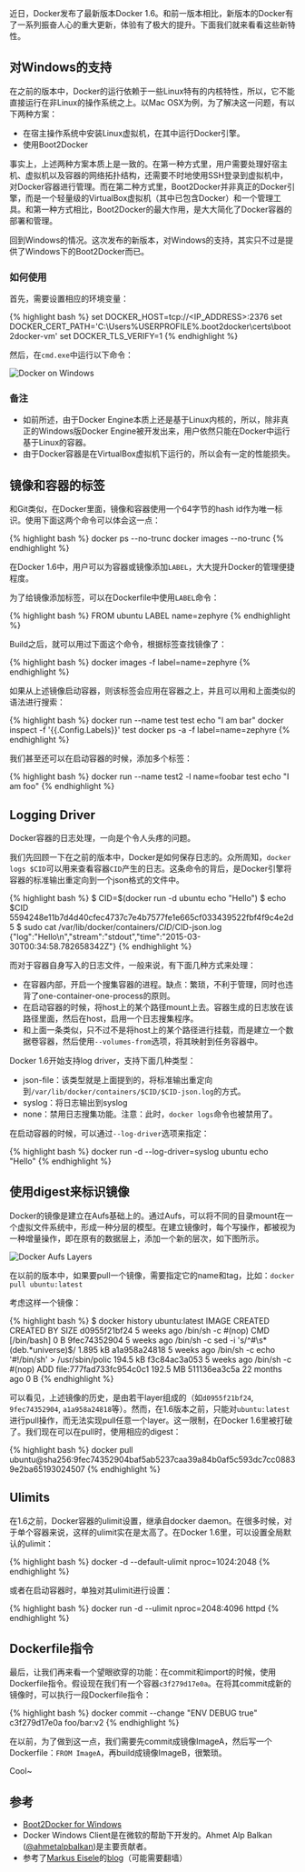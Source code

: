 近日，Docker发布了最新版本Docker 1.6。和前一版本相比，新版本的Docker有了一系列振奋人心的重大更新，体验有了极大的提升。下面我们就来看看这些新特性。

## 对Windows的支持

在之前的版本中，Docker的运行依赖于一些Linux特有的内核特性，所以，它不能直接运行在非Linux的操作系统之上。以Mac OSX为例，为了解决这一问题，有以下两种方案：

* 在宿主操作系统中安装Linux虚拟机，在其中运行Docker引擎。
* 使用Boot2Docker

事实上，上述两种方案本质上是一致的。在第一种方式里，用户需要处理好宿主机、虚拟机以及容器的网络拓扑结构，还需要不时地使用SSH登录到虚拟机中，对Docker容器进行管理。而在第二种方式里，Boot2Docker并非真正的Docker引擎，而是一个轻量级的VirtualBox虚拟机（其中已包含Docker）和一个管理工具。和第一种方式相比，Boot2Docker的最大作用，是大大简化了Docker容器的部署和管理。

回到Windows的情况。这次发布的新版本，对Windows的支持，其实只不过是提供了Windows下的Boot2Docker而已。

### 如何使用

首先，需要设置相应的环境变量：

{% highlight bash %}
set DOCKER_HOST=tcp://<IP_ADDRESS>:2376
set DOCKER_CERT_PATH='C:\Users\%USERPROFILE%\.boot2docker\certs\boot2docker-vm'
set DOCKER_TLS_VERIFY=1
{% endhighlight %}

然后，在`cmd.exe`中运行以下命令：

![Docker on Windows](https://mmbiz.qlogo.cn/mmbiz/CI1icWSMxPAQ2gMHkwUicZVCuZLdibYQSmic64ia8p876XF5gyaBE0WGLWny2x9m5BTsLdze3HEribFc823RBCgnzxTw/0?wx_fmt=png)

### 备注

* 如前所述，由于Docker Engine本质上还是基于Linux内核的，所以，除非真正的Windows版Docker Engine被开发出来，用户依然只能在Docker中运行基于Linux的容器。
* 由于Docker容器是在VirtualBox虚拟机下运行的，所以会有一定的性能损失。

## 镜像和容器的标签

和Git类似，在Docker里面，镜像和容器使用一个64字节的hash id作为唯一标识。使用下面这两个命令可以体会这一点：

{% highlight bash %}
docker ps --no-trunc
docker images --no-trunc
{% endhighlight %}

在Docker 1.6中，用户可以为容器或镜像添加`LABEL`，大大提升Docker的管理便捷程度。

为了给镜像添加标签，可以在Dockerfile中使用`LABEL`命令：

{% highlight bash %}
FROM ubuntu
LABEL name=zephyre
{% endhighlight %}

Build之后，就可以用过下面这个命令，根据标签查找镜像了：

{% highlight bash %}
docker images -f label=name=zephyre
{% endhighlight %}

如果从上述镜像启动容器，则该标签会应用在容器之上，并且可以用和上面类似的语法进行搜索：

{% highlight bash %}
docker run --name test test echo "I am bar"
docker inspect -f '{{.Config.Labels}}' test
docker ps -a -f label=name=zephyre
{% endhighlight %}

我们甚至还可以在启动容器的时候，添加多个标签：

{% highlight bash %}
docker run --name test2 -l name=foobar test echo "I am foo"
{% endhighlight %}

## Logging Driver

Docker容器的日志处理，一向是个令人头疼的问题。

我们先回顾一下在之前的版本中，Docker是如何保存日志的。众所周知，`docker logs $CID`可以用来查看容器`CID`产生的日志。这条命令的背后，是Docker引擎将容器的标准输出重定向到一个json格式的文件中。

{% highlight bash %}
$ CID=$(docker run -d ubuntu echo "Hello")
$ echo $CID
5594248e11b7d4d40cfec4737c7e4b7577fe1e665cf033439522fbf4f9c4e2d5
$ sudo cat /var/lib/docker/containers/$CID/$CID-json.log
{"log":"Hello\n","stream":"stdout","time":"2015-03-30T00:34:58.782658342Z"}
{% endhighlight %}

而对于容器自身写入的日志文件，一般来说，有下面几种方式来处理：

* 在容器内部，开启一个搜集容器的进程。缺点：繁琐，不利于管理，同时也违背了one-container-one-process的原则。
* 在启动容器的时候，将host上的某个路径mount上去。容器生成的日志放在该路径里面，然后在host，启用一个日志搜集程序。
* 和上面一条类似，只不过不是将host上的某个路径进行挂载，而是建立一个数据卷容器，然后使用`--volumes-from`选项，将其映射到任务容器中。

Docker 1.6开始支持log driver，支持下面几种类型：

* json-file：该类型就是上面提到的，将标准输出重定向到`/var/lib/docker/containers/$CID/$CID-json.log`的方式。
* syslog：将日志输出到syslog
* none：禁用日志搜集功能。注意：此时，`docker logs`命令也被禁用了。

在启动容器的时候，可以通过`--log-driver`选项来指定：

{% highlight bash %}
docker run -d --log-driver=syslog ubuntu echo "Hello"
{% endhighlight %}

## 使用digest来标识镜像

Docker的镜像是建立在Aufs基础上的。通过Aufs，可以将不同的目录mount在一个虚拟文件系统中，形成一种分层的模型。在建立镜像时，每个写操作，都被视为一种增量操作，即在原有的数据层上，添加一个新的层次，如下图所示。

![Docker Aufs Layers](https://mmbiz.qlogo.cn/mmbiz/CI1icWSMxPAQ2gMHkwUicZVCuZLdibYQSmicDR91DoBLQIDaibQHFus5aWK6z7p2gm6MHKuWg4y7vC4Eugg6SvE9THw/0?wx_fmt=png)

在以前的版本中，如果要pull一个镜像，需要指定它的name和tag，比如：`docker pull ubuntu:latest`

考虑这样一个镜像：

{% highlight bash %}
$ docker history ubuntu:latest
IMAGE               CREATED             CREATED BY                                      SIZE
d0955f21bf24        5 weeks ago         /bin/sh -c #(nop) CMD [/bin/bash]               0 B
9fec74352904        5 weeks ago         /bin/sh -c sed -i 's/^#\s*\(deb.*universe\)$/   1.895 kB
a1a958a24818        5 weeks ago         /bin/sh -c echo '#!/bin/sh' > /usr/sbin/polic   194.5 kB
f3c84ac3a053        5 weeks ago         /bin/sh -c #(nop) ADD file:777fad733fc954c0c1   192.5 MB
511136ea3c5a        22 months ago                                                       0 B
{% endhighlight %}

可以看见，上述镜像的历史，是由若干layer组成的（如`d0955f21bf24`, `9fec74352904`, `a1a958a24818`等）。然而，在1.6版本之前，只能对`ubuntu:latest`进行pull操作，而无法实现pull任意一个layer。这一限制，在Docker 1.6里被打破了。我们现在可以在pull时，使用相应的digest：

{% highlight bash %}
docker pull ubuntu@sha256:9fec74352904baf5ab5237caa39a84b0af5c593dc7cc08839e2ba65193024507
{% endhighlight %}

## Ulimits

在1.6之前，Docker容器的ulimit设置，继承自docker daemon。在很多时候，对于单个容器来说，这样的ulimit实在是太高了。在Docker 1.6里，可以设置全局默认的ulimit：

{% highlight bash %}
docker -d --default-ulimit nproc=1024:2048
{% endhighlight %}

或者在启动容器时，单独对其ulimit进行设置：

{% highlight bash %}
docker run -d --ulimit nproc=2048:4096 httpd
{% endhighlight %}

## Dockerfile指令

最后，让我们再来看一个望眼欲穿的功能：在commit和import的时候，使用Dockerfile指令。假设现在我们有一个容器`c3f279d17e0a`。在将其commit成新的镜像时，可以执行一段Dockerfile指令：

{% highlight bash %}
docker commit --change "ENV DEBUG true" c3f279d17e0a  foo/bar:v2
{% endhighlight %}

在以前，为了做到这一点，我们需要先commit成镜像ImageA，然后写一个Dockerfile：`FROM ImageA`，再build成镜像ImageB，很繁琐。

Cool~

## 参考

* [Boot2Docker for Windows](http://docs.docker.com/v1.6/installation/windows/)
* Docker Windows Client是在微软的帮助下开发的。Ahmet Alp Balkan ([@ahmetalpbalkan](https://twitter.com/ahmetalpbalkan))是主要贡献者。
* 参考了[Markus Eisele](https://plus.google.com/100362024804331957185)的[blog](http://blog.eisele.net/2015/04/how-to-use-docker-16-windows-client.html)（可能需要翻墙）

